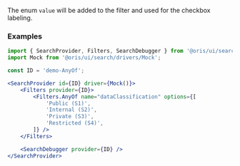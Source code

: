 
The enum `value` will be added to the filter and used for the checkbox labeling.


### Examples

```jsx
import { SearchProvider, Filters, SearchDebugger } from '@oris/ui/search';
import Mock from '@oris/ui/search/drivers/Mock';

const ID = 'demo-AnyOf';

<SearchProvider id={ID} driver={Mock()}>
    <Filters provider={ID}>
        <Filters.AnyOf name="dataClassification" options={[
            'Public (S1)',
            'Internal (S2)',
            'Private (S3)',
            'Restricted (S4)',
        ]} />
    </Filters>

    <SearchDebugger provider={ID} />
</SearchProvider>
```
